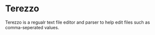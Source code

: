 # Terezzo

Terezzo is a regualr text file editor and parser to help edit files such as comma-seperated values.
